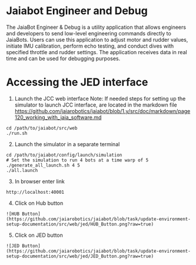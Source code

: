 # Jaiabot Engineer and Debug

The JaiaBot Engineer & Debug is a utility application that allows engineers and developers to send low-level engineering commands directly to JaiaBots. Users can use this application to adjust motor and rudder values, initiate IMU calibration, perform echo testing, and conduct dives with specified throttle and rudder settings. The application receives data in real time and can be used for debugging purposes.

# Accessing the JED interface

1. Launch the JCC web interface
   Note: If needed steps for setting up the simulator to launch JCC interface, are located in the markdown file https://github.com/jaiarobotics/jaiabot/blob/1.y/src/doc/markdown/page120_working_with_jaia_software.md

```
cd /path/to/jaiabot/src/web
./run.sh
```

2. Launch the simulator in a separate terminal

```
cd /path/to/jaiabot/config/launch/simulation
# Set the simulation to run 4 bots at a time warp of 5
./generate_all_launch.sh 4 5
./all.launch
```

3. In browser enter link

```
http://localhost:40001
```

4. Click on Hub button
```
![HUB Button](https://github.com/jaiarobotics/jaiabot/blob/task/update-environment-setup-documentation/src/web/jed/HUB_Button.png?raw=true)
```

5. Click on JED button
```
![JED Button](https://github.com/jaiarobotics/jaiabot/blob/task/update-environment-setup-documentation/src/web/jed/JED_Button.png?raw=true)
```

